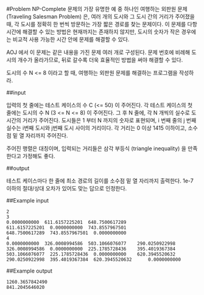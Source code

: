#Problem
NP-Complete 문제의 가장 유명한 예 중 하나인 여행하는 외판원 문제 (Traveling Salesman Problem) 은, 여러 개의 도시와 그 도시 간의 거리가 주어졌을 때, 각 도시를 정확히 한 번씩 방문하는 가장 짧은 경로를 찾는 문제이다. 이 문제를 다항 시간에 해결할 수 있는 방법은 현재까지는 존재하지 않지만, 도시의 숫자가 작은 경우에는 비교적 사용 가능한 시간 안에 문제를 해결할 수 있다.

AOJ 에서 이 문제는 같은 내용을 가진 문제 여러 개로 구성된다. 문제 번호에 비례해 도시의 개수가 올라가므로, 뒤로 갈수록 더욱 효율적인 방법을 써야 해결할 수 있다.

도시의 수 N <= 8 이라고 할 때, 여행하는 외판원 문제를 해결하는 프로그램을 작성하라.

##input

입력의 첫 줄에는 테스트 케이스의 수 C (<= 50) 이 주어진다. 각 테스트 케이스의 첫 줄에는 도시의 수 N (3 <= N <= 8) 이 주어진다. 그 후 N 줄에, 각 N 개씩의 실수로 도시간의 거리가 주어진다. 도시들은 1 부터 N 까지의 숫자로 표현되며, i 번째 줄의 j 번째 실수는 i번째 도시와 j번째 도시 사이의 거리이다. 각 거리는 0 이상 1415 이하이고, 소수점 밑 열 자리까지 주어진다.

주어진 행렬은 대칭이며, 입력되는 거리들은 삼각 부등식 (triangle inequality) 을 만족한다고 가정해도 좋다.

##output

테스트 케이스마다 한 줄에 최소 경로의 길이를 소수점 밑 열 자리까지 출력한다. 1e-7 이하의 절대/상대 오차가 있어도 맞는 답으로 인정한다.

##Example input

	2
	3
	0.0000000000  611.6157225201  648.7500617289
	611.6157225201  0.0000000000  743.8557967501
	648.7500617289  743.8557967501  0.0000000000
	4
	0.0000000000  326.0008994586  503.1066076077  	290.0250922998
	326.0008994586  0.0000000000  225.1785728436  	395.4019367384
	503.1066076077  225.1785728436  0.0000000000  	620.3945520632
	290.0250922998  395.4019367384  620.3945520632  	0.0000000000

##Example output

	1260.3657842490
	841.2045646020

